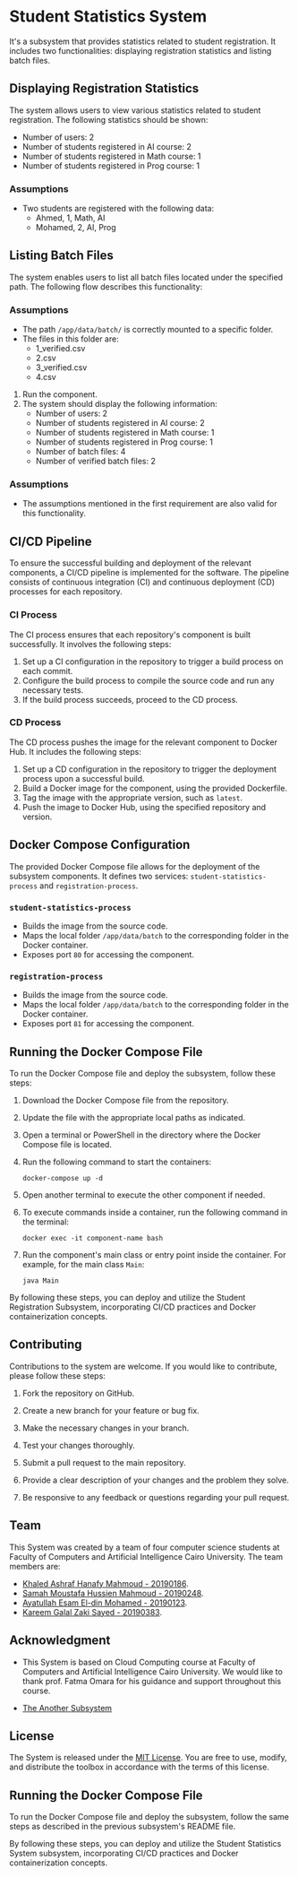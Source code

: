 # Student Statistics System

It's a subsystem that provides statistics related to student registration. It includes two functionalities: displaying registration statistics and listing batch files.

## Displaying Registration Statistics

The system allows users to view various statistics related to student registration. The following statistics should be shown:

- Number of users: 2
- Number of students registered in AI course: 2
- Number of students registered in Math course: 1
- Number of students registered in Prog course: 1

### Assumptions

- Two students are registered with the following data:
  - Ahmed, 1, Math, AI
  - Mohamed, 2, AI, Prog

## Listing Batch Files

The system enables users to list all batch files located under the specified path. The following flow describes this functionality:

### Assumptions

- The path `/app/data/batch/` is correctly mounted to a specific folder.
- The files in this folder are:
  - 1_verified.csv
  - 2.csv
  - 3_verified.csv
  - 4.csv

1. Run the component.
2. The system should display the following information:
   - Number of users: 2
   - Number of students registered in AI course: 2
   - Number of students registered in Math course: 1
   - Number of students registered in Prog course: 1
   - Number of batch files: 4
   - Number of verified batch files: 2

### Assumptions

- The assumptions mentioned in the first requirement are also valid for this functionality.

## CI/CD Pipeline

To ensure the successful building and deployment of the relevant components, a CI/CD pipeline is implemented for the software. The pipeline consists of continuous integration (CI) and continuous deployment (CD) processes for each repository.

### CI Process

The CI process ensures that each repository's component is built successfully. It involves the following steps:

1. Set up a CI configuration in the repository to trigger a build process on each commit.
2. Configure the build process to compile the source code and run any necessary tests.
3. If the build process succeeds, proceed to the CD process.

### CD Process

The CD process pushes the image for the relevant component to Docker Hub. It includes the following steps:

1. Set up a CD configuration in the repository to trigger the deployment process upon a successful build.
2. Build a Docker image for the component, using the provided Dockerfile.
3. Tag the image with the appropriate version, such as `latest`.
4. Push the image to Docker Hub, using the specified repository and version.

## Docker Compose Configuration

The provided Docker Compose file allows for the deployment of the subsystem components. It defines two services: `student-statistics-process` and `registration-process`.

### `student-statistics-process`

- Builds the image from the source code.
- Maps the local folder `/app/data/batch` to the corresponding folder in the Docker container.
- Exposes port `80` for accessing the component.

### `registration-process`

- Builds the image from the source code.
- Maps the local folder `/app/data/batch` to the corresponding folder in the Docker container.
- Exposes port `81` for accessing the component.

## Running the Docker Compose File

To run the Docker Compose file and deploy the subsystem, follow these steps:

1. Download the Docker Compose file from the repository.
2. Update the file with the appropriate local paths as indicated.
3. Open a terminal or PowerShell in the directory where the Docker Compose file is located.
4. Run the following command to start the containers:

    ```
    docker-compose up -d
    ```

5. Open another terminal to execute the other component if needed.
6. To execute commands inside a container, run the following command in the terminal:

    ```
    docker exec -it component-name bash
    ```

7. Run the component's main class or entry point inside the container. For example, for the main class `Main`:

    ```
    java Main
    ```

By following these steps, you can deploy and utilize the Student Registration Subsystem, incorporating CI/CD practices and Docker containerization concepts.


## Contributing

Contributions to the system are welcome. If you would like to contribute, please follow these steps:

1. Fork the repository on GitHub.

2. Create a new branch for your feature or bug fix.

3. Make the necessary changes in your branch.

4. Test your changes thoroughly.

5. Submit a pull request to the main repository.

6. Provide a clear description of your changes and the problem they solve.

7. Be responsive to any feedback or questions regarding your pull request.

## Team

This System was created by a team of four computer science students at Faculty of Computers and Artificial Intelligence Cairo University. The team members are:

- [Khaled Ashraf Hanafy Mahmoud - 20190186](https://github.com/KhaledAshrafH).
- [Samah Moustafa Hussien Mahmoud - 20190248](https://github.com/Samah-20190248).
- [Ayatullah Esam El-din Mohamed - 20190123](https://github.com/oshaesam1).
- [Kareem Galal Zaki Sayed - 20190383](#).


## Acknowledgment

- This System is based on Cloud Computing course at Faculty of Computers and Artificial Intelligence Cairo University. We would like to thank prof. Fatma Omara for his guidance and support throughout this course.

- [The Another Subsystem](https://github.com/KhaledAshrafH/Students-Registration-System)

## License

The System is released under the [MIT License](LICENSE.md). You are free to use, modify, and distribute the toolbox in accordance with the terms of this license.

## Running the Docker Compose File

To run the Docker Compose file and deploy the subsystem, follow the same steps as described in the previous subsystem's README file.

By following these steps, you can deploy and utilize the Student Statistics System subsystem, incorporating CI/CD practices and Docker containerization concepts.
